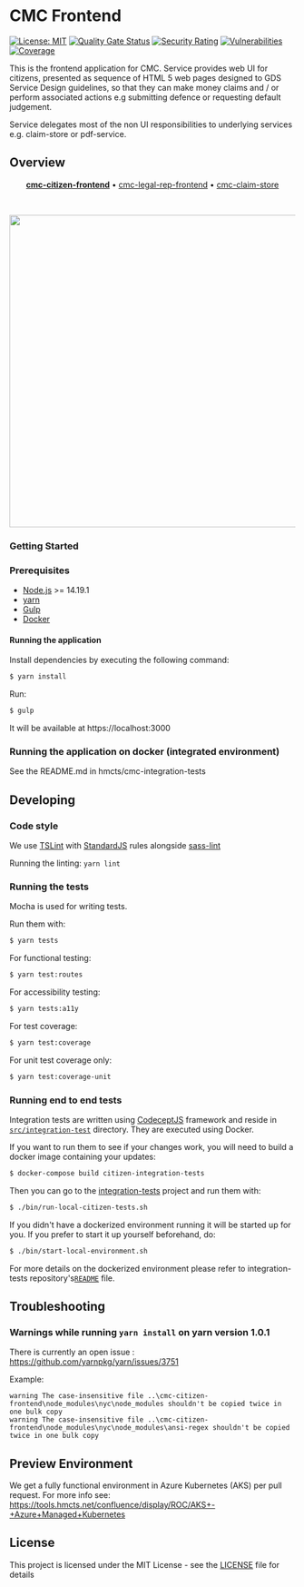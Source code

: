 # CMC Frontend

[![License: MIT](https://img.shields.io/badge/License-MIT-yellow.svg)](https://opensource.org/licenses/MIT) [![Quality Gate Status](https://sonarcloud.io/api/project_badges/measure?project=cmc-citizen-frontend&metric=alert_status)](https://sonarcloud.io/summary/new_code?id=cmc-citizen-frontend) [![Security Rating](https://sonarcloud.io/api/project_badges/measure?project=cmc-citizen-frontend&metric=security_rating)](https://sonarcloud.io/summary/new_code?id=cmc-citizen-frontend) [![Vulnerabilities](https://sonarcloud.io/api/project_badges/measure?project=cmc-citizen-frontend&metric=vulnerabilities)](https://sonarcloud.io/summary/new_code?id=cmc-citizen-frontend) [![Coverage](https://sonarcloud.io/api/project_badges/measure?project=cmc-citizen-frontend&metric=coverage)](https://sonarcloud.io/summary/new_code?id=cmc-citizen-frontend)

This is the frontend application for CMC. Service provides web UI for citizens, presented as sequence of HTML 5 web pages designed to GDS Service Design guidelines, so that they can make money claims and / or perform associated actions e.g submitting defence or requesting default judgement.

Service delegates most of the non UI responsibilities to underlying services e.g. claim-store or pdf-service. 

## Overview

<p align="center">
<b><a href="https://github.com/hmcts/cmc-citizen-frontend">cmc-citizen-frontend</a></b> • <a href="https://github.com/hmcts/cmc-legal-rep-frontend">cmc-legal-rep-frontend</a> • <a href="https://github.com/hmcts/cmc-claim-store">cmc-claim-store</a>
</p>

<br>

<p align="center">
  <img src="https://raw.githubusercontent.com/hmcts/reform-api-docs/master/docs/c4/cmc/images/structurizr-cmc-overview.png" width="550"/>
</p>

### Getting Started

### Prerequisites

* [Node.js](https://nodejs.org/) >= 14.19.1
* [yarn](https://yarnpkg.com/)
* [Gulp](http://gulpjs.com/)
* [Docker](https://www.docker.com)

#### Running the application

Install dependencies by executing the following command:

 ```bash
$ yarn install
 ```

Run:

```bash
$ gulp
```

It will be available at https://localhost:3000

### Running the application on docker (integrated environment)

See the README.md in hmcts/cmc-integration-tests

## Developing

### Code style

We use [TSLint](https://palantir.github.io/tslint/) with [StandardJS](http://standardjs.com/index.html) rules alongside [sass-lint](https://github.com/sasstools/sass-lint)

Running the linting:
`yarn lint`

### Running the tests

Mocha is used for writing tests.

Run them with:

```bash
$ yarn tests
```

For functional testing:

```bash
$ yarn test:routes
```

For accessibility testing:

```bash
$ yarn tests:a11y
```

For test coverage:

```bash
$ yarn test:coverage
```

For unit test coverage only:

```bash
$ yarn test:coverage-unit
```

### Running end to end tests

Integration tests are written using [CodeceptJS](https://codecept.io/) framework and reside in [`src/integration-test`](src/integration-test) directory. They are executed using Docker.

If you want to run them to see if your changes work, you will need to build a docker image containing your updates:

```bash
$ docker-compose build citizen-integration-tests
```

Then you can go to the [integration-tests](https://github.com/hmcts/cmc-integration-tests) project and run them with:

```bash
$ ./bin/run-local-citizen-tests.sh
```

If you didn't have a dockerized environment running it will be started up for you. If you prefer to start it up yourself beforehand, do:

```bash
$ ./bin/start-local-environment.sh
```

For more details on the dockerized environment please refer to integration-tests repository's[`README`](https://github.com/hmcts/cmc-integration-tests/blob/master/README.md) file.

## Troubleshooting

### Warnings while running ```yarn install``` on yarn version 1.0.1

There is currently an open issue : https://github.com/yarnpkg/yarn/issues/3751

Example:

```
warning The case-insensitive file ..\cmc-citizen-frontend\node_modules\nyc\node_modules shouldn't be copied twice in one bulk copy
warning The case-insensitive file ..\cmc-citizen-frontend\node_modules\nyc\node_modules\ansi-regex shouldn't be copied twice in one bulk copy
```

## Preview Environment ##

We get a fully functional environment in Azure Kubernetes (AKS) per pull request. For more
info see: https://tools.hmcts.net/confluence/display/ROC/AKS+-+Azure+Managed+Kubernetes

## License ##

This project is licensed under the MIT License - see the [LICENSE](LICENSE.txt) file for details
